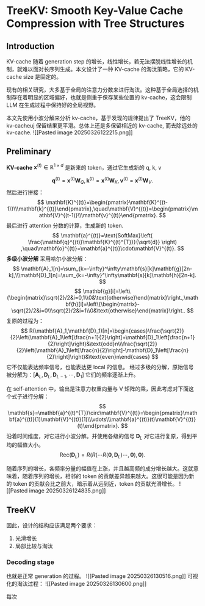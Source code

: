 # TreeKV: Smooth Key-Value Cache Compression with Tree Structures

## Introduction
KV-cache 随着 generation step 的增长，线性增长，若无法摆脱线性增长的机制，就难以面对长序列生成。本文设计了一种 KV-cache 的淘汰策略，它的 KV-cache size 是固定的。

现有的相关研究，大多基于全局的注意力分数来进行淘汰。这种基于全局选择的机制存在着明显的区域偏好，也就是侧重于保存某些位置的 kv-cache，这会限制 LLM 在生成过程中保持好的全局视野。

本文先使用小波分解来分析 kv-cache，基于发现的规律提出了 TreeKV，他的 kv-cacheuj 保留结果更平滑。总体上还是多保留相近的 kv-cache, 而去除远处的 kv-cache.
![[Pasted image 20250326122215.png]]

## Preliminary
**KV-cache**
$\mathbf{x}^{(t)}\in \mathbb{R}^{1\times d}$ 是新来的 token，通过它生成新的 q, k, v

$$
\mathbf{q}^{(t)}=\mathbf{x}^{(t)}\mathbf{W}_Q,\mathbf{k}^{(t)}=\mathbf{x}^{(t)}\mathbf{W}_K,\mathbf{v}^{(t)}=\mathbf{x}^{(t)}\mathbf{W}_V.
$$
然后进行拼接：
$$
\mathbf{K}^{(t)}=\begin{pmatrix}\mathbf{K}^{(t-1)}\\\mathbf{k}^{(t)}\end{pmatrix},\quad\mathbf{V}^{(t)}=\begin{pmatrix}\mathbf{V}^{(t-1)}\\\mathbf{v}^{(t)}\end{pmatrix}.
$$
最后进行 attention 分数的计算，生成新的 token.
$$
\mathbf{a}^{(t)}=\text{SoftMax}\left( \frac{\mathbf{q}^{(t)}\mathbf{K}^{(t)^{T}}}{\sqrt{d}}
\right)
,\quad\mathbf{o}^{(t)}=\mathbf{a}^{(t)}\cdot\mathbf{V}^{(t)}.
$$
**多级小波分解**
采用哈尔小波分解：
$$
\mathbf{A}_1[n]=\sum_{k=-\infty}^\infty\mathbf{s}[k]\mathbf{g}[2n-k],\\\mathbf{D}_1[n]=\sum_{k=-\infty}^\infty\mathbf{s}[k]\mathbf{h}[2n-k].
$$
$$
\mathbf{g}[i]=\left\{\begin{matrix}\sqrt{2}/2&i=0,1\\0&\text{otherwise}\end{matrix}\right.,\mathbf{h}[i]=\left\{\begin{matrix}-\sqrt{2}/2&i=0\\\sqrt{2}/2&i=1\\0&\text{otherwise}\end{matrix}\right..
$$
复原的过程为：
$$
R(\mathbf{A}_1,\mathbf{D}_1)[n]=\begin{cases}\frac{\sqrt{2}}{2}\left(\mathbf{A}_1\left[\frac{n+1}{2}\right]+\mathbf{D}_1\left[\frac{n+1}{2}\right]\right)&\text{odd}n\\\frac{\sqrt{2}}{2}\left(\mathbf{A}_1\left[\frac{n}{2}\right]-\mathbf{D}_1\left[\frac{n}{2}\right]\right)&\text{even}n\end{cases}
$$
它不仅能表达频率信号，也能表达更 local 的信息。
经过多级的分解，原始信号被分解为：$[\mathbf{A}_L,\mathbf{D}_L,\mathbf{D}_{L-1},\cdots,\mathbf{D}_1]$ 它们的频率逐渐上升。


在 self-attention 中，输出是注意力权重向量与 V 矩阵的乘，因此考虑对下面这个式子进行分解：
$$
\mathbf{s}=\mathbf{a}^{(t)^{T}}\circ\mathbf{V}^{(t)}=\begin{pmatrix}\mathbf{a}^{(t)}(1)\mathbf{V}^{(t)}(1)\\\vdots\\\mathbf{a}^{(t)}(t)\mathbf{V}^{(t)}(t)\end{pmatrix}.
$$
沿着时间维度，对它进行小波分解。并使用各级的信号 $\mathbf{D}_{L}$ 对它进行复原，得到平均的幅值大小。
$$
\mathrm{Rec}(\mathbf{D}_L)=R(R(\cdots R(\mathbf{0},\mathbf{D}_L)\cdots,\mathbf{0}),\mathbf{0}).
$$

随着序列的增长，各频率分量的幅值在上涨，并且越高频的成分增长越大。这就意味着，随着序列的增长，相邻的 token 的贡献差异越来越大。这很可能是因为新的 token 的贡献会比之前大，暗示着从远到近，token 的贡献光滑增长。
![[Pasted image 20250326124835.png]]

## TreeKV
因此，设计的结构应该满足两个要求：
1. 光滑增长
2. 局部比较与淘汰

### Decoding stage
也就是正常 generation 的过程。
![[Pasted image 20250326130516.png]]
可视化的淘汰过程：
![[Pasted image 20250326130600.png]]

每次